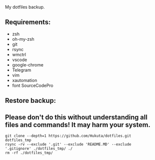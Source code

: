 My dotfiles backup.

## Requirements:
- zsh
- oh-my-zsh
- git
- rsync
- wmctrl
- vscode
- google-chrome
- Telegram
- vim
- xautomation
- font SourceCodePro

## Restore backup:
## Please don't do this without understanding all files and commands! It may harm your system.
```
git clone --depth=1 https://github.com/Hukuta/dotfiles.git dotfiles_tmp
rsync -rv --exclude '.git' --exclude 'README.MD' --exclude '.gitignore' ./dotfiles_tmp/ ./ 
rm -rf ./dotfiles_tmp/
```
